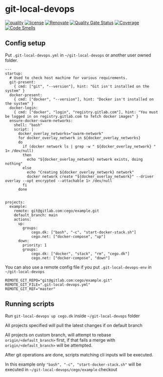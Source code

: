 # git-local-devops

[![quality](https://img.shields.io/github/workflow/status/cego/git-local-devops/Quality)](https://github.com/cego/git-local-devops/actions)
[![license](https://img.shields.io/github/license/cego/git-local-devops)](https://npmjs.org/package/git-local-devops)
[![Renovate](https://img.shields.io/badge/renovate-enabled-brightgreen.svg)](https://renovatebot.com)
[![Quality Gate Status](https://sonarcloud.io/api/project_badges/measure?project=cego_git-local-devops&metric=alert_status)](https://sonarcloud.io/dashboard?id=cego_git-local-devops)
[![Coverage](https://sonarcloud.io/api/project_badges/measure?project=cego_git-local-devops&metric=coverage)](https://sonarcloud.io/dashboard?id=cego_git-local-devops)
[![Code Smells](https://sonarcloud.io/api/project_badges/measure?project=cego_git-local-devops&metric=code_smells)](https://sonarcloud.io/dashboard?id=cego_git-local-devops)

## Config setup

Put `.git-local-devops.yml` in `~/git-local-devops` or another user owned folder.

```
---
startup:
  # Used to check host machine for various requirements.
  git-present:
    { cmd: ["git", "--version"], hint: "Git isn't installed on the system" }
  docker-present:
    { cmd: ["docker", "--version"], hint: "Docker isn't installed on the system" }
  docker-login:
    { cmd: ["docker", "login", "registry.gitlab.com"], hint: "You must be logged in on registry.gitlab.com to fetch docker images" }
  ensure-docker-swarm-networks:
    shell: "bash"
    script: |
      docker_overlay_networks="swarm-network"
      for docker_overlay_network in ${docker_overlay_networks}
      do
        if (docker network ls | grep -w " ${docker_overlay_network} " 1> /dev/null)
        then
          echo "${docker_overlay_network} network exists, doing nothing"
        else
          echo "Creating ${docker_overlay_network} network"
          docker network create "${docker_overlay_network}" --driver overlay --opt encrypted --attachable 1> /dev/null
        fi
      done


projects:
  example:
    remote: git@gitlab.com:cego/example.git
    default_branch: main
    actions:
      up:
        groups:
            cego.dk: ["bash", "-c", "start-docker-stack.sh"]
            cego.net: ["docker-compose", "up"]
      down:
        priority: 1
        groups:
            cego.dk: ["docker", "stack", "rm", "cego.dk"]
            cego.net: ["docker-compose", "down"]
```

You can also use a remote config file if you put `.git-local-devops-env` in `~/git-local-devops`

```
REMOTE_GIT_REPO="git@gitlab.com:cego/example.git"
REMOTE_GIT_FILE=".git-local-devops.yml"
REMOTE_GIT_REF="master" 
```

## Running scripts

Run `git-local-devops up cego.dk` inside `~/git-local-devops` folder

All projects specified will pull the latest changes if on default branch

All projects on custom branch, will attempt to rebase `origin/<default_branch>` first, if that fails a merge with `origin/<default_branch>` will be attempted.

After git operations are done, scripts matching cli inputs will be executed.

In this example only `"bash", "-c", "start-docker-stack.sh"` will be executed in `~/git-local-devops/cego/example` checkout
